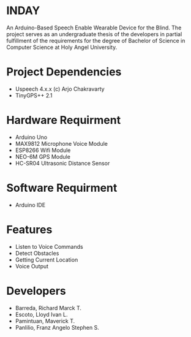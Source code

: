 # INDAY
An Arduino-Based Speech Enable Wearable Device for the Blind. The project serves as an undergraduate thesis of the developers in partial fulfillment of the requirements for the degree of Bachelor of Science in Computer Science at Holy Angel University. 

# Project Dependencies
- Uspeech 4.x.x (c) Arjo Chakravarty
- TinyGPS++ 2.1

# Hardware Requirment
- Arduino Uno
- MAX9812 Microphone Voice Module
- ESP8266 Wifi Module
- NEO-6M GPS Module
- HC-SR04 Ultrasonic Distance Sensor

# Software Requirment
- Arduino IDE

# Features
- Listen to Voice Commands
- Detect Obstacles
- Getting Current Location
- Voice Output

# Developers
- Barreda, Richard Marck T.
- Escoto, Lloyd Ivan L.
- Pamintuan, Maverick T.
- Panlilio, Franz Angelo Stephen S.
